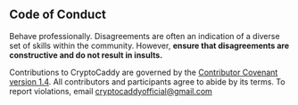 ## Code of Conduct
Behave professionally. Disagreements are often an indication of a diverse set of skills within the community.
However, __ensure that disagreements are constructive and do not result in insults.__

Contributions to CryptoCaddy are governed by the [Contributor Covenant version 1.4](https://www.contributor-covenant.org/version/1/4/code-of-conduct.html).
All contributors and participants agree to abide by its terms. To report
violations, email cryptocaddyofficial@gmail.com


